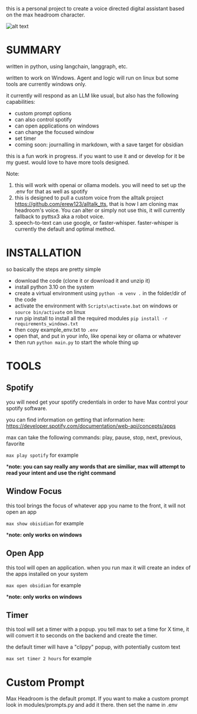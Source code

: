 this is a personal project to create a voice directed digital assistant based on the max headroom character.

![alt text](https://www.cartoonbrew.com/wp-content/uploads/2013/05/maxheadroom_main-1280x600.jpg)

# SUMMARY

written in python, using langchain, langgraph, etc.

written to work on Windows. Agent and logic will run on linux but some tools are currently windows only.

it currently will respond as an LLM like usual, but also has the following capabilities:

- custom prompt options
- can also control spotify
- can open applications on windows
- can change the focused window
- set timer
- coming soon:  journalling in markdown, with a save target for obsidian

this is a fun work in progress. if you want to use it and or develop for it be my guest. would love to have more tools designed.

Note:

1) this will work with openai or ollama models. you will need to set up the .env for that as well as spotify
2) this is designed to pull a custom voice from the alltalk project https://github.com/erew123/alltalk_tts, that is how I am cloning max headroom's voice. You can alter or simply not use this, it will currently fallback to pyttsx3 aka a robot voice.
3) speech-to-text can use google, or faster-whisper. faster-whisper is currently the default and optimal method.

# INSTALLATION

so basically the steps are pretty simple

- download the code (clone it or download it and unzip it)
- install python 3.10 on the system
- create a virtual environment using `python -m venv .` in the folder/dir of the code
- activate the environment with `Scripts\activate.bat` on windows or `source bin/activate` on linux
- run pip install to install all the required modules `pip install -r requirements_windows.txt`
- then copy example_env.txt to `.env`
- open that, and put in your info, like openai key or ollama or whatever
- then run `python main.py` to start the whole thing up

# TOOLS

## Spotify

you will need get your spotify credentials in order to have Max control your spotify software.

you can find information on getting that information here: https://developer.spotify.com/documentation/web-api/concepts/apps

max can take the following commands: play, pause, stop, next, previous, favorite

`max play spotify` for example

***note: you can say really any words that are similiar, max will attempt to read your intent and use the right command**

## Window Focus

this tool brings the focus of whatever app you name to the front, it will not open an app

`max show obisidian` for example

***note: only works on windows**

## Open App

this tool will open an application. when you run max it will create an index of the apps installed on your system

`max open obsidian` for example

***note: only works on windows**

## Timer

this tool will set a timer with a popup. you tell max to set a time for X time, it will convert it to seconds on the backend and create the timer.

the default timer will have a "clippy" popup, with potentially custom text

`max set timer 2 hours` for example

# Custom Prompt

Max Headroom is the default prompt. If you want to make a custom prompt look in modules/prompts.py and add it there. then set the name in .env
